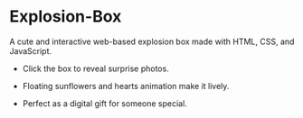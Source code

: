 # Explosion-Box
A cute and interactive web-based explosion box made with HTML, CSS, and JavaScript.

- Click the box to reveal surprise photos.

- Floating sunflowers and hearts animation make it lively.

- Perfect as a digital gift for someone special.
